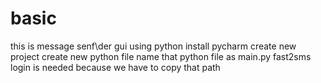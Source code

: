 # basic
this is message senf\der gui using python
install pycharm
create new project
create new python file
name that python file as main.py
fast2sms login is needed because we have to copy that path
